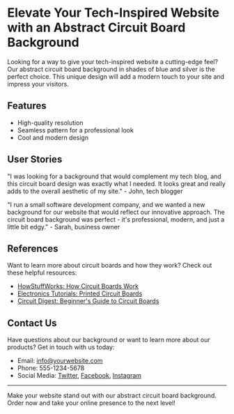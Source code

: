 <!--font:Great Vibes-->

# Elevate Your Tech-Inspired Website with an Abstract Circuit Board Background

Looking for a way to give your tech-inspired website a cutting-edge feel? Our abstract circuit board background in shades of blue and silver is the perfect choice. This unique design will add a modern touch to your site and impress your visitors.

## Features

- High-quality resolution
- Seamless pattern for a professional look
- Cool and modern design

## User Stories

"I was looking for a background that would complement my tech blog, and this circuit board design was exactly what I needed. It looks great and really adds to the overall aesthetic of my site." - John, tech blogger

"I run a small software development company, and we wanted a new background for our website that would reflect our innovative approach. The circuit board background was perfect - it's professional, modern, and just a little bit edgy." - Sarah, business owner

## References

Want to learn more about circuit boards and how they work? Check out these helpful resources:

- [HowStuffWorks: How Circuit Boards Work](#how-circuit-boards-work)
- [Electronics Tutorials: Printed Circuit Boards](#printed-circuit-boards)
- [Circuit Digest: Beginner's Guide to Circuit Boards](#beginners-guide-to-circuit-boards)

## Contact Us

Have questions about our background or want to learn more about our products? Get in touch with us today:

- Email: info@yourwebsite.com
- Phone: 555-1234-5678
- Social Media: [Twitter](#twitter), [Facebook](#facebook), [Instagram](#instagram)

---

Make your website stand out with our abstract circuit board background. Order now and take your online presence to the next level!

<!--

Write me content for website with wallpaper which alt text is:

"An abstract circuit board pattern in shades of blue and silver"

The name/title of the page should not be 1:1 copy of the alt text but rather a real content of the website which is using this wallpaper.

- Use markdown format 
- Start with heading
- Heading should be short and concise
- The content should look like a real website 
- The website should not be about the wallpaper, wallpaper is just a related background
- Heading should be contain work "wallpaper" or "background"
- Include real sections like references, contact, user stories, etc. use things relevant to the page purpose.
- Feel free to use structure like headings, bullets, numbering, blockquotes, paragraphs, horizontal lines, etc.
- You can use formatting like bold or _italic_
- You can include UTF-8 emojis
- Links should be only #hash anchors (and you can refer to the document itself)
- Do not include images


---


# Blue Circuit Board Wallpaper for Your Tech-Inspired Website

Looking for a sleek and modern background for your tech-inspired website? Our abstract circuit board wallpaper in shades of blue and silver is the perfect choice. This unique design will give your site a cutting-edge feel that's sure to impress your visitors.

## Features

- High-quality resolution
- Seamless pattern for a professional look
- Cool and modern design

## User Stories

"I was looking for a background that would complement my tech blog, and this circuit board wallpaper was exactly what I needed. It looks great and really adds to the overall aesthetic of my site." - John, tech blogger

"I run a small software development company, and we wanted a new background for our website that would reflect our innovative approach. The circuit board wallpaper was perfect - it's professional, modern, and just a little bit edgy." - Sarah, business owner

## References

Want to learn more about circuit boards and how they work? Check out these helpful resources:

- [HowStuffWorks: How Circuit Boards Work](#how-circuit-boards-work)
- [Electronics Tutorials: Printed Circuit Boards](#printed-circuit-boards)
- [Circuit Digest: Beginner's Guide to Circuit Boards](#beginners-guide-to-circuit-boards)

## Contact Us

Have questions about our wallpaper or want to learn more about our products? Get in touch with us today:

- Email: info@yourwebsite.com
- Phone: 555-1234-5678
- Social Media: [Twitter](#twitter), [Facebook](#facebook), [Instagram](#instagram)

---

Make your website stand out with our blue circuit board wallpaper. Order now and take your online presence to the next level!


---


Heading should not include word "wallpaper". The website should not be about the wallpaper itself, wallpaper is just a related background, rewrite whole content.


---


# Elevate Your Tech-Inspired Website with an Abstract Circuit Board Background

Looking for a way to give your tech-inspired website a cutting-edge feel? Our abstract circuit board background in shades of blue and silver is the perfect choice. This unique design will add a modern touch to your site and impress your visitors.

## Features

- High-quality resolution
- Seamless pattern for a professional look
- Cool and modern design

## User Stories

"I was looking for a background that would complement my tech blog, and this circuit board design was exactly what I needed. It looks great and really adds to the overall aesthetic of my site." - John, tech blogger

"I run a small software development company, and we wanted a new background for our website that would reflect our innovative approach. The circuit board background was perfect - it's professional, modern, and just a little bit edgy." - Sarah, business owner

## References

Want to learn more about circuit boards and how they work? Check out these helpful resources:

- [HowStuffWorks: How Circuit Boards Work](#how-circuit-boards-work)
- [Electronics Tutorials: Printed Circuit Boards](#printed-circuit-boards)
- [Circuit Digest: Beginner's Guide to Circuit Boards](#beginners-guide-to-circuit-boards)

## Contact Us

Have questions about our background or want to learn more about our products? Get in touch with us today:

- Email: info@yourwebsite.com
- Phone: 555-1234-5678
- Social Media: [Twitter](#twitter), [Facebook](#facebook), [Instagram](#instagram)

---

Make your website stand out with our abstract circuit board background. Order now and take your online presence to the next level!

-->
